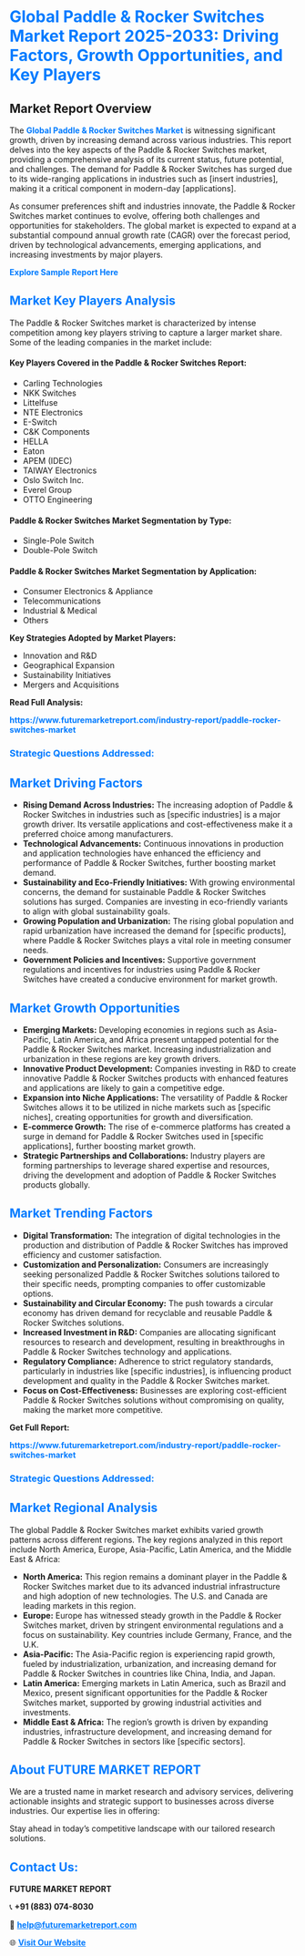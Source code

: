 <h1 style="color: #007BFF;">Global Paddle & Rocker Switches Market Report 2025-2033: Driving Factors, Growth Opportunities, and Key Players</h1>

<section id="overview">
<h2>Market Report Overview</h2>
<p>The <a href="https://www.futuremarketreport.com/industry-report/paddle-rocker-switches-market" style="color: #007BFF; text-decoration: none;"><strong>Global Paddle & Rocker Switches Market</strong></a> is witnessing significant growth, driven by increasing demand across various industries. This report delves into the key aspects of the Paddle & Rocker Switches market, providing a comprehensive analysis of its current status, future potential, and challenges. The demand for Paddle & Rocker Switches has surged due to its wide-ranging applications in industries such as [insert industries], making it a critical component in modern-day [applications].</p>
<p>As consumer preferences shift and industries innovate, the Paddle & Rocker Switches market continues to evolve, offering both challenges and opportunities for stakeholders. The global market is expected to expand at a substantial compound annual growth rate (CAGR) over the forecast period, driven by technological advancements, emerging applications, and increasing investments by major players.</p>
</section>

<section id="overview">
<p><a href="https://www.futuremarketreport.com/request-sample/reportId=115473" style="color: #007BFF; text-decoration: none;"><strong>Explore Sample Report Here</strong></a></p>
</section>

<section id="key-players">
<h2 style="color: #007BFF;">Market Key Players Analysis</h2>
<p>The Paddle & Rocker Switches market is characterized by intense competition among key players striving to capture a larger market share. Some of the leading companies in the market include:</p>
<h4>Key Players Covered in the Paddle & Rocker Switches Report:</h4>
<ul><li>Carling Technologies</li><li>NKK Switches</li><li>Littelfuse</li><li>NTE Electronics</li><li>E-Switch</li><li>C&amp;K Components</li><li>HELLA</li><li>Eaton</li><li>APEM (IDEC)</li><li>TAIWAY Electronics</li><li>Oslo Switch Inc.</li><li>Everel Group</li><li>OTTO Engineering</li></ul>
<h4>Paddle & Rocker Switches Market Segmentation by Type:</h4>
<ul><li>Single-Pole Switch</li><li>Double-Pole Switch</li></ul>

<h4>Paddle & Rocker Switches Market Segmentation by Application:</h4>
<ul><li>Consumer Electronics &amp; Appliance</li><li>Telecommunications</li><li>Industrial &amp; Medical</li><li>Others</li></ul>
<p><strong>Key Strategies Adopted by Market Players:</strong></p>
<ul>
<li>Innovation and R&D</li>
<li>Geographical Expansion</li>
<li>Sustainability Initiatives</li>
<li>Mergers and Acquisitions</li>
</ul>
</section>

<section>
<p><strong>Read Full Analysis: </strong></p><a href="https://www.futuremarketreport.com/industry-report/paddle-rocker-switches-market" style="color: #007BFF; text-decoration: none;"><strong>https://www.futuremarketreport.com/industry-report/paddle-rocker-switches-market</strong></a>
<h3 style="color: #007BFF;">Strategic Questions Addressed:</h3>
</section>

<section id="driving-factors">
<h2 style="color: #007BFF;">Market Driving Factors</h2>
<ul>
<li><strong>Rising Demand Across Industries:</strong> The increasing adoption of Paddle & Rocker Switches in industries such as [specific industries] is a major growth driver. Its versatile applications and cost-effectiveness make it a preferred choice among manufacturers.</li>
<li><strong>Technological Advancements:</strong> Continuous innovations in production and application technologies have enhanced the efficiency and performance of Paddle & Rocker Switches, further boosting market demand.</li>
<li><strong>Sustainability and Eco-Friendly Initiatives:</strong> With growing environmental concerns, the demand for sustainable Paddle & Rocker Switches solutions has surged. Companies are investing in eco-friendly variants to align with global sustainability goals.</li>
<li><strong>Growing Population and Urbanization:</strong> The rising global population and rapid urbanization have increased the demand for [specific products], where Paddle & Rocker Switches plays a vital role in meeting consumer needs.</li>
<li><strong>Government Policies and Incentives:</strong> Supportive government regulations and incentives for industries using Paddle & Rocker Switches have created a conducive environment for market growth.</li>
</ul>
</section>

<section id="growth-opportunities">
<h2 style="color: #007BFF;">Market Growth Opportunities</h2>
<ul>
<li><strong>Emerging Markets:</strong> Developing economies in regions such as Asia-Pacific, Latin America, and Africa present untapped potential for the Paddle & Rocker Switches market. Increasing industrialization and urbanization in these regions are key growth drivers.</li>
<li><strong>Innovative Product Development:</strong> Companies investing in R&D to create innovative Paddle & Rocker Switches products with enhanced features and applications are likely to gain a competitive edge.</li>
<li><strong>Expansion into Niche Applications:</strong> The versatility of Paddle & Rocker Switches allows it to be utilized in niche markets such as [specific niches], creating opportunities for growth and diversification.</li>
<li><strong>E-commerce Growth:</strong> The rise of e-commerce platforms has created a surge in demand for Paddle & Rocker Switches used in [specific applications], further boosting market growth.</li>
<li><strong>Strategic Partnerships and Collaborations:</strong> Industry players are forming partnerships to leverage shared expertise and resources, driving the development and adoption of Paddle & Rocker Switches products globally.</li>
</ul>
</section>

<section id="trending-factors">
<h2 style="color: #007BFF;">Market Trending Factors</h2>
<ul>
<li><strong>Digital Transformation:</strong> The integration of digital technologies in the production and distribution of Paddle & Rocker Switches has improved efficiency and customer satisfaction.</li>
<li><strong>Customization and Personalization:</strong> Consumers are increasingly seeking personalized Paddle & Rocker Switches solutions tailored to their specific needs, prompting companies to offer customizable options.</li>
<li><strong>Sustainability and Circular Economy:</strong> The push towards a circular economy has driven demand for recyclable and reusable Paddle & Rocker Switches solutions.</li>
<li><strong>Increased Investment in R&D:</strong> Companies are allocating significant resources to research and development, resulting in breakthroughs in Paddle & Rocker Switches technology and applications.</li>
<li><strong>Regulatory Compliance:</strong> Adherence to strict regulatory standards, particularly in industries like [specific industries], is influencing product development and quality in the Paddle & Rocker Switches market.</li>
<li><strong>Focus on Cost-Effectiveness:</strong> Businesses are exploring cost-efficient Paddle & Rocker Switches solutions without compromising on quality, making the market more competitive.</li>
</ul>
</section>

<section>
<p><strong>Get Full Report: </strong></p><a href="https://www.futuremarketreport.com/industry-report/paddle-rocker-switches-market" style="color: #007BFF; text-decoration: none;"><strong>https://www.futuremarketreport.com/industry-report/paddle-rocker-switches-market</strong></a>
<h3 style="color: #007BFF;">Strategic Questions Addressed:</h3>
</section>


<section id="regional-analysis">
<h2 style="color: #007BFF;">Market Regional Analysis</h2>
<p>The global Paddle & Rocker Switches market exhibits varied growth patterns across different regions. The key regions analyzed in this report include North America, Europe, Asia-Pacific, Latin America, and the Middle East & Africa:</p>
<ul>
<li><strong>North America:</strong> This region remains a dominant player in the Paddle & Rocker Switches market due to its advanced industrial infrastructure and high adoption of new technologies. The U.S. and Canada are leading markets in this region.</li>
<li><strong>Europe:</strong> Europe has witnessed steady growth in the Paddle & Rocker Switches market, driven by stringent environmental regulations and a focus on sustainability. Key countries include Germany, France, and the U.K.</li>
<li><strong>Asia-Pacific:</strong> The Asia-Pacific region is experiencing rapid growth, fueled by industrialization, urbanization, and increasing demand for Paddle & Rocker Switches in countries like China, India, and Japan.</li>
<li><strong>Latin America:</strong> Emerging markets in Latin America, such as Brazil and Mexico, present significant opportunities for the Paddle & Rocker Switches market, supported by growing industrial activities and investments.</li>
<li><strong>Middle East & Africa:</strong> The region’s growth is driven by expanding industries, infrastructure development, and increasing demand for Paddle & Rocker Switches in sectors like [specific sectors].</li>
</ul>
</section>

<footer>
<h2 style="color: #007BFF;">About FUTURE MARKET REPORT</h2>
<p>We are a trusted name in market research and advisory services, delivering actionable insights and strategic support to businesses across diverse industries. Our expertise lies in offering:</p>

<p>Stay ahead in today’s competitive landscape with our tailored research solutions.</p>

<h2 style="color: #007BFF;">Contact Us:</h2>
<p><strong>FUTURE MARKET REPORT</strong></p>
<p>📞 <strong>+91 (883) 074-8030</strong></p>
<p>📧 <strong><a href="mailto:help@futuremarketreport.com" style="color: #007BFF;">help@futuremarketreport.com</a></strong></p>
<p>🌐 <strong><a href="https://www.futuremarketreport.com/" style="color: #007BFF;">Visit Our Website</a></strong></p>
</footer>
